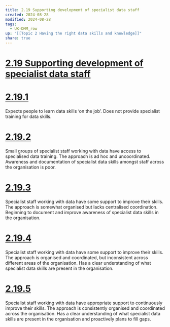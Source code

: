 ```yaml
---
title: 2.19 Supporting development of specialist data staff
created: 2024-08-28
modified: 2024-08-28
tags:
  - UK-DMM_row
up: "[[Topic 2 Having the right data skills and knowledge]]"
share: true
---
```

# [2.19 Supporting development of specialist data staff](2.19%20Supporting%20development%20of%20specialist%20data%20staff.md)
# [2.19.1](2.19.1.md)

Expects people to learn data skills ‘on the job’. Does not provide specialist training for data skills.

# [2.19.2](2.19.2.md)

Small groups of specialist staff working with data have access to specialised data training. The approach is ad hoc and uncoordinated. Awareness and documentation of specialist data skills amongst staff across the organisation is poor.

# [2.19.3](2.19.3.md)

Specialist staff working with data have some support to improve their skills. The approach is somewhat organised but lacks centralised coordination. Beginning to document and improve awareness of specialist data skills in the organisation.

# [2.19.4](2.19.4.md)

Specialist staff working with data have some support to improve their skills. The approach is organised and coordinated, but inconsistent across different areas of the organisation. Has a clear understanding of what specialist data skills are present in the organisation.

# [2.19.5](2.19.5.md)

Specialist staff working with data have appropriate support to continuously improve their skills. The approach is consistently organised and coordinated across the organisation. Has a clear understanding of what specialist data skills are present in the organisation and proactively plans to fill gaps.
